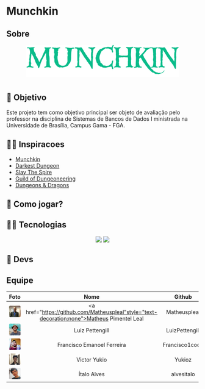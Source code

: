# Munchkin

## Sobre
<div align="center">
    <img src="https://raw.githubusercontent.com/SBD1/Munchkin/main/docs/assets/images/Logo.png" width="400">
</div>

#

## 🎯 Objetivo

Este projeto tem como objetivo principal ser objeto de avaliação pelo professor na disciplina de Sistemas de Bancos de Dados I ministrada na Universidade de Brasília, Campus Gama - FGA.

## 🦸‍♀️ Inspiracoes

- [Munchkin](https://munchkin.game/)
- [Darkest Dungeon](https://www.wikiwand.com/en/Darkest_Dungeon)
- [Slay The Spire](https://www.wikiwand.com/en/Slay_the_Spire)
- [Guild of Dungeoneering](https://www.wikiwand.com/en/Guild_of_Dungeoneering)
- [Dungeons & Dragons](https://dnd.wizards.com/pt-BR)

## 🧝 Como jogar?

## 🦹‍♀️ Tecnologias

<div align=center>
    <img src="https://img.icons8.com/fluency/48/000000/typescript.png"/>
    <img src="https://img.icons8.com/color/48/000000/postgreesql.png"/>
</div>

## 🧙 Devs

## Equipe

| Foto | Nome | Github |
|:--:|:--:|:--:|
|<img width="100px" style="border-radius:10%" src="../assets/team/Matheus.jpeg">|<a href="https://github.com/Matheuspleal"style="text-decoration:none">Matheus Pimentel Leal</a>| Matheuspleal |
|<img width="100px" style="border-radius:10%" src="../assets/team/Luiz.jpeg">|<a href="https://github.com/LuizPettengill" style="text-decoration:none">Luiz Pettengill</a>| LuizPettengill |
|<img width="100px" style="border-radius:10%" src="../assets/team/Francisco.jpeg">|<a href="https://github.com/Francisco1code" style="text-decoration:none">Francisco Emanoel Ferreira</a>| Francisco1code |
|<img width="100px" style="border-radius:10%" src="../assets/team/yukio.jpeg">|<a href="https://github.com/Yukioz" style="text-decoration:none">Victor Yukio</a>| Yukioz
|<img width="100px" style="border-radius:10%" src="../assets/team/Italo.jpeg">|<a href="https://github.com/alvesitalo" style="text-decoration:none">Ítalo Alves</a>| alvesitalo
